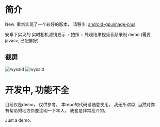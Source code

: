 # 简介 #

New: 重新实现了一个较好的版本， 请移步: [android-gpuimage-plus](https://github.com/wysaid/android-gpuimage-plus)

安卓下实现的 实时相机滤镜显示 + 拍照 + 处理结果视频音频录制 demo (需要 javacv, 已配置好)

## 截屏 ##

<img src="https://raw.githubusercontent.com/wysaid/Android-ffmpeg-CameraRecord/master/screenshot/screenshot1.jpg" alt="wysaid">
<img src="https://raw.githubusercontent.com/wysaid/Android-ffmpeg-CameraRecord/master/screenshot/screenshot0.jpg" alt="wysaid">

# 开发中, 功能不全 #

目前仅是demo， 仅供参考， 本repo的代码请随意使用， 我无所谓😋, 当然对你有帮助的地方你要注明一下本人， 我也是非常高兴的。

Just a demo.
